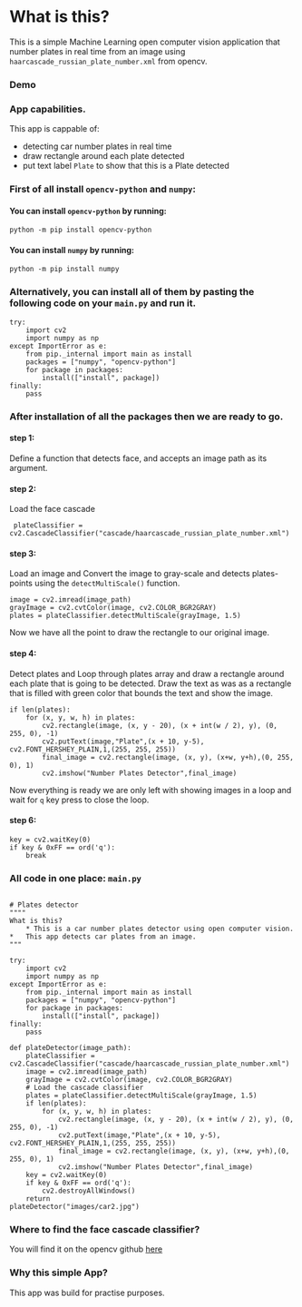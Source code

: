 # What is this?

This is a simple Machine Learning open computer vision
application that number plates in real time from an image
using `haarcascade_russian_plate_number.xml` from opencv.

### Demo
[](https://github.com/CrispenGari/car-plates-detection-open-computer-vision/blob/main/images/bandicam%202021-01-04%2012-15-41-143.jpg)
### App capabilities.
This app is cappable of:
* detecting car number plates  in real time
* draw rectangle around each plate detected
* put text label `Plate` to show that this is a Plate detected

### First of all install `opencv-python` and `numpy`:
#### You can install `opencv-python` by running:

`python -m pip install opencv-python`

#### You can install `numpy` by running:
`python -m pip install numpy`

### Alternatively, you can install all of them by pasting the following code on your `main.py` and run it.

````buildoutcfg
try:
    import cv2
    import numpy as np
except ImportError as e:
    from pip._internal import main as install
    packages = ["numpy", "opencv-python"]
    for package in packages:
        install(["install", package])
finally:
    pass
````

### After installation of all the packages then we are ready to go.

#### step 1:
Define a function that detects face, and accepts an image path as its argument.


#### step 2:
Load the face cascade
````buildoutcfg
 plateClassifier = cv2.CascadeClassifier("cascade/haarcascade_russian_plate_number.xml")
````
#### step 3:
Load an image and Convert the image to gray-scale and detects
plates-points using the `detectMultiScale()` function.
````buildoutcfg
image = cv2.imread(image_path)
grayImage = cv2.cvtColor(image, cv2.COLOR_BGR2GRAY)
plates = plateClassifier.detectMultiScale(grayImage, 1.5)
````
Now we have all the point to draw the rectangle to our original image.

#### step 4:
Detect plates and
Loop through plates array and draw a rectangle around each plate
that is going to be detected. 
Draw the text as was as a rectangle that is 
filled with green color that bounds the text
and show the image.
````buildoutcfg
if len(plates):
    for (x, y, w, h) in plates:
        cv2.rectangle(image, (x, y - 20), (x + int(w / 2), y), (0, 255, 0), -1)
        cv2.putText(image,"Plate",(x + 10, y-5), cv2.FONT_HERSHEY_PLAIN,1,(255, 255, 255))
        final_image = cv2.rectangle(image, (x, y), (x+w, y+h),(0, 255, 0), 1)
        cv2.imshow("Number Plates Detector",final_image)
````
Now everything is ready we are only left with showing images in a loop and wait 
for `q` key press to close the loop.
#### step 6:
````buildoutcfg
key = cv2.waitKey(0)
if key & 0xFF == ord('q'):
    break
````

### All code in one place: `main.py`

````buildoutcfg

# Plates detector
""""
What is this?
    * This is a car number plates detector using open computer vision.
*   This app detects car plates from an image.
"""

try:
    import cv2
    import numpy as np
except ImportError as e:
    from pip._internal import main as install
    packages = ["numpy", "opencv-python"]
    for package in packages:
        install(["install", package])
finally:
    pass

def plateDetector(image_path):
    plateClassifier = cv2.CascadeClassifier("cascade/haarcascade_russian_plate_number.xml")
    image = cv2.imread(image_path)
    grayImage = cv2.cvtColor(image, cv2.COLOR_BGR2GRAY)
    # Load the cascade classifier
    plates = plateClassifier.detectMultiScale(grayImage, 1.5)
    if len(plates):
        for (x, y, w, h) in plates:
            cv2.rectangle(image, (x, y - 20), (x + int(w / 2), y), (0, 255, 0), -1)
            cv2.putText(image,"Plate",(x + 10, y-5), cv2.FONT_HERSHEY_PLAIN,1,(255, 255, 255))
            final_image = cv2.rectangle(image, (x, y), (x+w, y+h),(0, 255, 0), 1)
            cv2.imshow("Number Plates Detector",final_image)
    key = cv2.waitKey(0)
    if key & 0xFF == ord('q'):
        cv2.destroyAllWindows()
    return
plateDetector("images/car2.jpg")
````
### Where to find the face cascade classifier?
You will find it on the opencv github [here](https://github.com/opencv/opencv/tree/master/data/haarcascades)
 
### Why this simple App?
This app was build for practise purposes.
